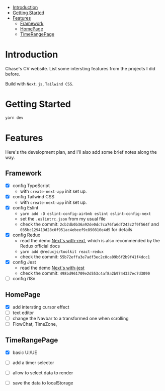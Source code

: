 - [Introduction](#introduction)
- [Getting Started](#getting-started)
- [Features](#features)
  - [Framework](#framework)
  - [HomePage](#homepage)
  - [TimeRangePage](#timerangepage)

# Introduction
Chase's CV website. List some intersting features from the projects I did before.

Build with `Next.js`, `Tailwind CSS`.

# Getting Started
```bash
yarn dev
```

# Features
Here's the development plan, and I'll also add some brief notes along the way.

## Framework
- [X] config TypeScript
  - with `create-next-app` init set up.
- [X] config Tailwind CSS
  - with `create-next-app` init set up.
- [X] config Eslint
  - `yarn add -D eslint-config-airbnb eslint eslint-config-next`
  - set the `.eslintrc.json` from my usual file
  - check the commit: `2cb2db0b36a92de0dc7ca76fa6df243c2f9f564f` and `035bc129413d28c0f951ac4ebeef9c890810e4d5` for details
- [X] config Redux
  - read the demo [Next's with-rext](https://github.com/vercel/next.js/tree/canary/examples/with-redux), which is also recommended by the Redux official docs
  - `yarn add @reduxjs/toolkit react-redux`
  - check the commit: `55b72effa3e7adf3ec2c0ca09b6f2b9f41f4dcc1`
- [X] config Jest
  - read the demo [Next's with-jest](https://github.com/vercel/next.js/tree/canary/examples/with-jest)
  - check the commit: `498bd961709e2d553c4af8a2b9744337ec7d3090`
- [ ] config i18n

## HomePage
- [X] add intersting cursor effect
- [ ] text editor
- [ ] change the Navbar to a transformed one when scrolling
- [ ] FlowChat, TimeZone, 

## TimeRangePage
- [X] basic UI/UE
- [ ] add a timer selector
- [ ] allow to select data to render
- [ ] save the data to localStorage

